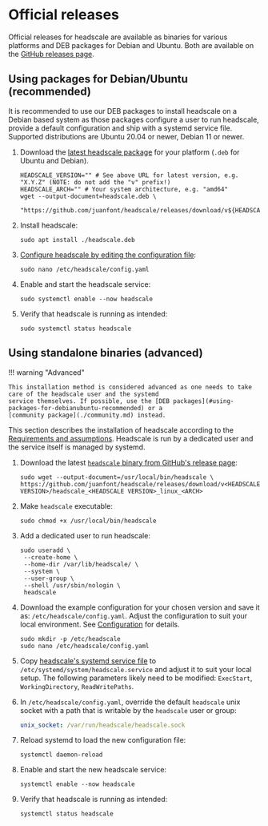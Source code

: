 # Official releases

Official releases for headscale are available as binaries for various platforms and DEB packages for Debian and Ubuntu.
Both are available on the [GitHub releases page](https://github.com/juanfont/headscale/releases).

## Using packages for Debian/Ubuntu (recommended)

It is recommended to use our DEB packages to install headscale on a Debian based system as those packages configure a
user to run headscale, provide a default configuration and ship with a systemd service file. Supported distributions are
Ubuntu 20.04 or newer, Debian 11 or newer.

1.  Download the [latest headscale package](https://github.com/juanfont/headscale/releases/latest) for your platform (`.deb` for Ubuntu and Debian).

    ```shell
    HEADSCALE_VERSION="" # See above URL for latest version, e.g. "X.Y.Z" (NOTE: do not add the "v" prefix!)
    HEADSCALE_ARCH="" # Your system architecture, e.g. "amd64"
    wget --output-document=headscale.deb \
     "https://github.com/juanfont/headscale/releases/download/v${HEADSCALE_VERSION}/headscale_${HEADSCALE_VERSION}_linux_${HEADSCALE_ARCH}.deb"
    ```

1.  Install headscale:

    ```shell
    sudo apt install ./headscale.deb
    ```

1.  [Configure headscale by editing the configuration file](../../ref/configuration.md):

    ```shell
    sudo nano /etc/headscale/config.yaml
    ```

1.  Enable and start the headscale service:

    ```shell
    sudo systemctl enable --now headscale
    ```

1.  Verify that headscale is running as intended:

    ```shell
    sudo systemctl status headscale
    ```

## Using standalone binaries (advanced)

!!! warning "Advanced"

    This installation method is considered advanced as one needs to take care of the headscale user and the systemd
    service themselves. If possible, use the [DEB packages](#using-packages-for-debianubuntu-recommended) or a
    [community package](./community.md) instead.

This section describes the installation of headscale according to the [Requirements and
assumptions](../requirements.md#assumptions). Headscale is run by a dedicated user and the service itself is managed by
systemd.

1.  Download the latest [`headscale` binary from GitHub's release page](https://github.com/juanfont/headscale/releases):

    ```shell
    sudo wget --output-document=/usr/local/bin/headscale \
    https://github.com/juanfont/headscale/releases/download/v<HEADSCALE VERSION>/headscale_<HEADSCALE VERSION>_linux_<ARCH>
    ```

1.  Make `headscale` executable:

    ```shell
    sudo chmod +x /usr/local/bin/headscale
    ```

1.  Add a dedicated user to run headscale:

    ```shell
    sudo useradd \
     --create-home \
     --home-dir /var/lib/headscale/ \
     --system \
     --user-group \
     --shell /usr/sbin/nologin \
     headscale
    ```

1.  Download the example configuration for your chosen version and save it as: `/etc/headscale/config.yaml`. Adjust the
    configuration to suit your local environment. See [Configuration](../../ref/configuration.md) for details.

    ```shell
    sudo mkdir -p /etc/headscale
    sudo nano /etc/headscale/config.yaml
    ```

1.  Copy [headscale's systemd service file](../../packaging/headscale.systemd.service) to
    `/etc/systemd/system/headscale.service` and adjust it to suit your local setup. The following parameters likely need
    to be modified: `ExecStart`, `WorkingDirectory`, `ReadWritePaths`.

1.  In `/etc/headscale/config.yaml`, override the default `headscale` unix socket with a path that is writable by the
    `headscale` user or group:

    ```yaml title="config.yaml"
    unix_socket: /var/run/headscale/headscale.sock
    ```

1.  Reload systemd to load the new configuration file:

    ```shell
    systemctl daemon-reload
    ```

1.  Enable and start the new headscale service:

    ```shell
    systemctl enable --now headscale
    ```

1.  Verify that headscale is running as intended:

    ```shell
    systemctl status headscale
    ```
